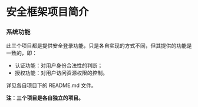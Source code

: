 # 安全框架项目简介

### 系统功能

此三个项目都是提供安全登录功能，只是各自实现的方式不同，但其提供的功能是一致的，即：

- 认证功能：对用户身份合法性的判断；
- 授权功能：对用户访问资源权限的控制。

详见各自项目下的 README.md 文件。

**注：三个项目是各自独立的项目。**